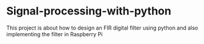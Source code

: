 # Signal-processing-with-python
This project is about how to design an FIR digital filter using python and also implementing the filter in Raspberry Pi 
